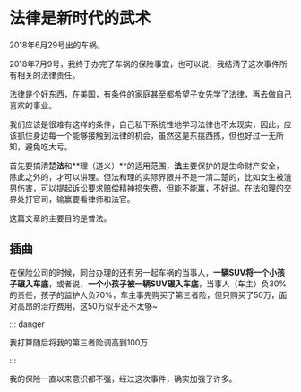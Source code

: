 # 法律是新时代的武术



2018年6月29号出的车祸。

2018年7月9号，我终于办完了车祸的保险事宜，也可以说，我结清了这次事件所有相关的法律责任。

法律是个好东西，在美国，有条件的家庭甚至都希望子女先学了法律，再去做自己喜欢的事业。

我们应该是很难有这样的条件，自己私下系统性地学习法律也不太现实，因此，应该抓住身边每一个能够接触到法律的机会，虽然这是东挑西拣，但也好过一无所知，避免吃大亏。

首先要搞清楚**法**和**理（道义）**的适用范围，**法**主要保护的是生命财产安全，除此之外的，才可以讲理。但法和理的实际界限并不是一清二楚的，比如女生被渣男伤害，可以提起诉讼要求赔偿精神损失费，但能不能赢，不好说。在法和理的交界处打官司，输赢要看律师和法官。

这篇文章的主要目的是普法。

## 插曲

在保险公司的时候，同台办理的还有另一起车祸的当事人，**一辆SUV将一个小孩子碾入车底**，或者说，**一个小孩子被一辆SUV碾入车底**，当事人（车主）负30%的责任，孩子的监护人负70%，车主事先购买了第三者险，但只购买了50万，面对高昂的治疗费用，这50万似乎还不太够~

::: danger

我打算随后将我的第三者险调高到100万

:::

我的保险一直以来意识都不强，经过这次事件，确实加强了许多。